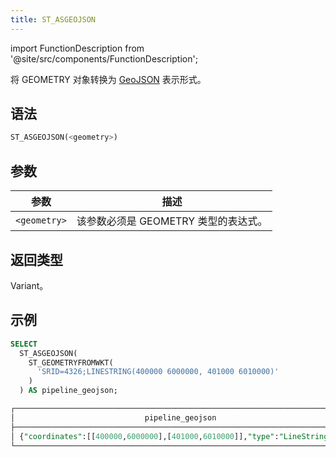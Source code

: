 ```yaml
---
title: ST_ASGEOJSON
---
```

import FunctionDescription from '@site/src/components/FunctionDescription';

<FunctionDescription description="引入或更新版本：v1.2.427"/>

将 GEOMETRY 对象转换为 [GeoJSON](https://geojson.org/) 表示形式。

## 语法

```sql
ST_ASGEOJSON(<geometry>)
```

## 参数

| 参数         | 描述                                          |
|--------------|------------------------------------------------------|
| `<geometry>` | 该参数必须是 GEOMETRY 类型的表达式。 |

## 返回类型

Variant。

## 示例

```sql
SELECT
  ST_ASGEOJSON(
    ST_GEOMETRYFROMWKT(
      'SRID=4326;LINESTRING(400000 6000000, 401000 6010000)'
    )
  ) AS pipeline_geojson;

┌─────────────────────────────────────────────────────────────────────────┐
│                             pipeline_geojson                            │
├─────────────────────────────────────────────────────────────────────────┤
│ {"coordinates":[[400000,6000000],[401000,6010000]],"type":"LineString"} │
└─────────────────────────────────────────────────────────────────────────┘
```